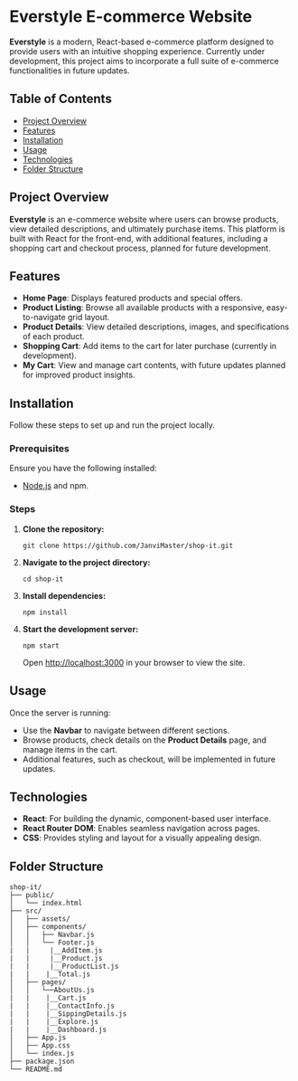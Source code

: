  <h1>Everstyle E-commerce Website</h1>
    <p><strong>Everstyle</strong> is a modern, React-based e-commerce platform designed to provide users with an intuitive shopping experience. Currently under development, this project aims to incorporate a full suite of e-commerce functionalities in future updates.</p>
    <h2>Table of Contents</h2>
    <ul>
        <li><a href="#project-overview">Project Overview</a></li>
        <li><a href="#features">Features</a></li>
        <li><a href="#installation">Installation</a></li>
        <li><a href="#usage">Usage</a></li>
        <li><a href="#technologies">Technologies</a></li>
        <li><a href="#folder-structure">Folder Structure</a></li>
    </ul>
    <h2 id="project-overview">Project Overview</h2>
    <p><strong>Everstyle</strong> is an e-commerce website where users can browse products, view detailed descriptions, and ultimately purchase items. This platform is built with React for the front-end, with additional features, including a shopping cart and checkout process, planned for future development.</p>
    <h2 id="features">Features</h2>
    <ul>
        <li><strong>Home Page</strong>: Displays featured products and special offers.</li>
        <li><strong>Product Listing</strong>: Browse all available products with a responsive, easy-to-navigate grid layout.</li>
        <li><strong>Product Details</strong>: View detailed descriptions, images, and specifications of each product.</li>
        <li><strong>Shopping Cart</strong>: Add items to the cart for later purchase (currently in development).</li>
        <li><strong>My Cart</strong>: View and manage cart contents, with future updates planned for improved product insights.</li>
    </ul>
    <h2 id="installation">Installation</h2>
    <p>Follow these steps to set up and run the project locally.</p>
    <h3>Prerequisites</h3>
    <p>Ensure you have the following installed:</p>
    <ul>
        <li><a href="https://nodejs.org/en/download/">Node.js</a> and npm.</li>
    </ul>
    <h3>Steps</h3>
    <ol>
        <li><strong>Clone the repository:</strong>
            <pre><code>git clone https://github.com/JanviMaster/shop-it.git</code></pre>
        </li>
        <li><strong>Navigate to the project directory:</strong>
            <pre><code>cd shop-it</code></pre>
        </li>
        <li><strong>Install dependencies:</strong>
            <pre><code>npm install</code></pre>
        </li>
        <li><strong>Start the development server:</strong>
            <pre><code>npm start</code></pre>
            <p>Open <a href="http://localhost:3000">http://localhost:3000</a> in your browser to view the site.</p>
        </li>
    </ol>
    <h2 id="usage">Usage</h2>
    <p>Once the server is running:</p>
    <ul>
        <li>Use the <strong>Navbar</strong> to navigate between different sections.</li>
        <li>Browse products, check details on the <strong>Product Details</strong> page, and manage items in the cart.</li>
        <li>Additional features, such as checkout, will be implemented in future updates.</li>
    </ul>
    <h2 id="technologies">Technologies</h2>
    <ul>
        <li><strong>React</strong>: For building the dynamic, component-based user interface.</li>
        <li><strong>React Router DOM</strong>: Enables seamless navigation across pages.</li>
        <li><strong>CSS</strong>: Provides styling and layout for a visually appealing design.</li>
    </ul>
    <h2 id="folder-structure">Folder Structure</h2>
    <pre><code>shop-it/
├── public/
│   └── index.html
├── src/
│   ├── assets/             
│   ├── components/         
│   │   ├── Navbar.js
│   │   └── Footer.js
|   |     |__AddItem.js
|   |     |__Product.js
|   |     |__ProductList.js
|   |    |__Total.js
│   ├── pages/              
│   │   └──AboutUs.js
|   |    |__Cart.js
|   |    |__ContactInfo.js
|   |    |__SippingDetails.js
|   |    |__Explore.js
|   |    |__Dashboard.js
│   ├── App.js               
│   ├── App.css             
│   └── index.js             
├── package.json
└── README.md

